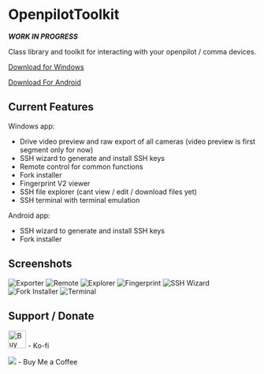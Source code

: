 # OpenpilotToolkit

***WORK IN PROGRESS***

Class library and toolkit for interacting with your openpilot / comma devices.

<a href='https://github.com/spektor56/OpenpilotToolkit/releases/download/1.4.0/OpenpilotToolkit.7z' target='_blank'>Download for Windows</a>

<a href='https://github.com/spektor56/OpenpilotToolkit/releases/download/1.1.0/com.spektor56.openpilottoolkitandroid-Signed.apk' target='_blank'>Download For Android</a>

Current Features
------

Windows app:
- Drive video preview and raw export of all cameras (video preview is first segment only for now)
- SSH wizard to generate and install SSH keys
- Remote control for common functions
- Fork installer
- Fingerprint V2 viewer
- SSH file explorer (cant view / edit / download files yet)
- SSH terminal with terminal emulation

Android app:
- SSH wizard to generate and install SSH keys
- Fork installer

Screenshots
------

![Exporter](https://i.imgur.com/GAG527Q.png)
![Remote](https://i.imgur.com/eog5Bhp.png)
![Explorer](https://i.imgur.com/DkBxWfU.png)
![Fingerprint](https://i.imgur.com/Nq1dW2k.png)
![SSH Wizard](https://i.imgur.com/9nQLkxy.png)
![Fork Installer](https://i.imgur.com/Qp5pQlK.png)
![Terminal](https://i.imgur.com/3MVi4b9.png)

Support / Donate
------

<a href='https://ko-fi.com/M4M55991G' target='_blank'><img height='36' style='border:0px;height:36px;' src='https://cdn.ko-fi.com/cdn/kofi1.png?v=2' border='0' alt='Buy Me a Coffee at ko-fi.com' /></a> - Ko-fi

<a href="https://www.buymeacoffee.com/spektor56"><img src="https://img.buymeacoffee.com/button-api/?text=Buy me a coffee&emoji=&slug=spektor56&button_colour=5F7FFF&font_colour=ffffff&font_family=Cookie&outline_colour=000000&coffee_colour=FFDD00"></a> - Buy Me a Coffee
